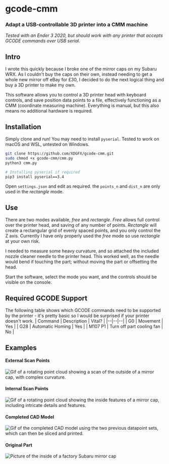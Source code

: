 # gcode-cmm
### Adapt a USB-controllable 3D printer into a CMM machine
*Tested with an Ender 3 2020, but should work with any printer that accepts GCODE commands over USB serial.*

## Intro
I wrote this quickly because I broke one of the mirror caps on my Subaru WRX. As I couldn't buy the caps on their own, instead needing to get a whole new mirror off eBay for £30, I decided to do the next logical thing and buy a 3D printer to make my own.

This software allows you to control a 3D printer head with keyboard controls, and save position data points to a file, effectively functioning as a CMM (coordinate measuring machine). Everything is manual, but this also means no additional hardware is required.

## Installation
Simply clone and run! You may need to install `pyserial`. Tested to work on macOS and WSL, untested on Windows.
```bash
git clone https://github.com/XDGFX/gcode-cmm.git
sudo chmod +x gcode-cmm/cmm.py
python3 cmm.py
```
```bash
# Installing pyserial if required
pip3 install pyserial==3.4
```

Open `settings.json` and edit as required. the `points_n` and `dist_n` are only used in the *rectangle* mode.

## Use
There are two modes available, *free* and *rectangle*. *Free* allows full control over the printer head, and saving of any number of points. *Rectangle* will create a rectangular grid of evenly spaced points, and you only control the Z axis. Currently I have only properly used the *free* mode so use *rectangle* at your own risk.

I needed to measure some heavy curvature, and so attached the included nozzle cleaner needle to the printer head. This worked well, as the needle would bend if touching the part; without moving the part or offsetting the head.

Start the software, select the mode you want, and the controls should be visible on the console.

## Required GCODE Support
The following table shows which GCODE commands need to be supported by the printer - it's pretty basic so I would be surprised if your printer doesn't work.
| Command | Description | Vital? |
|--|--|--|
| G0 | Movement | Yes |
| G28 | Automatic Homing | Yes |
| M107 P1 | Turn off part cooling fan | No |

## Examples

#### External Scan Points
![Gif of a rotating point cloud showing a scan of the outside of a mirror cap, with complex curvature.](https://media.giphy.com/media/M9BH4BEoEGnzIiF9GH/giphy.gif)

#### Internal Scan Points
![Gif of a rotating point cloud showing the inside features of a mirror cap, including intricate details and features.](https://media.giphy.com/media/mAIFahzhuBKQQfCEjL/giphy.gif)

#### Completed CAD Model
![Gif of the completed CAD model using the two previous datapoint sets, which can then be sliced and printed.](https://media.giphy.com/media/LMci9hWpo51xEHtoMR/giphy.gif)

#### Original Part
![Picture of the inside of a factory Subaru mirror cap](https://i.imgur.com/fzwelO3.jpg)